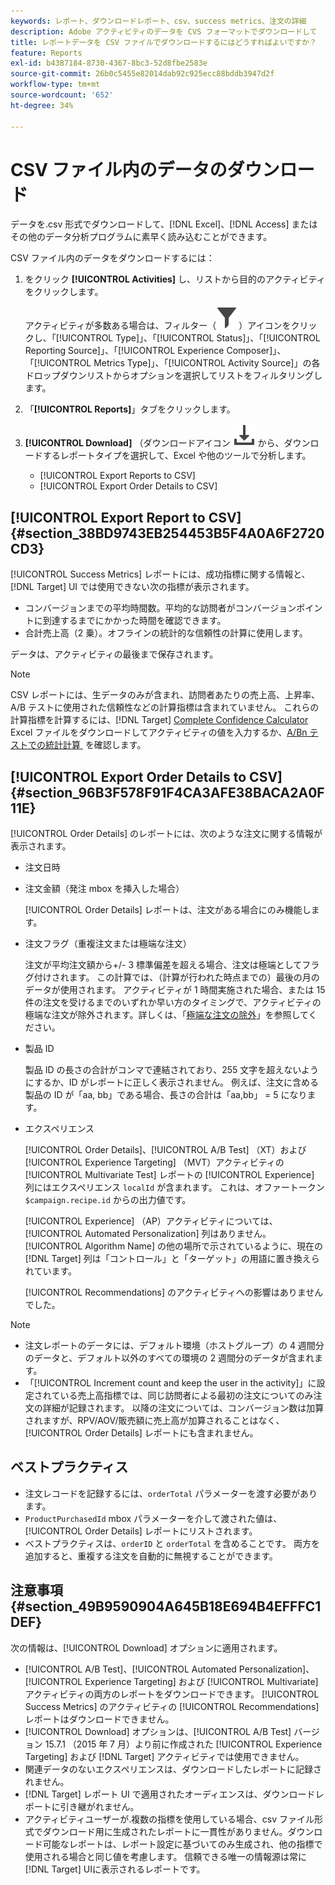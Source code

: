 ```yaml
---
keywords: レポート、ダウンロードレポート、csv、success metrics、注文の詳細
description: Adobe アクティビティのデータを CVS フォーマットでダウンロードして  [!DNL Target] Excel、Access、またはその他のデータ分析プログラムに素早くインポートする方法を説明します。
title: レポートデータを CSV ファイルでダウンロードするにはどうすればよいですか？
feature: Reports
exl-id: b4387184-8730-4367-8bc3-52d8fbe2583e
source-git-commit: 26b0c5455e82014dab92c925ecc88bddb3947d2f
workflow-type: tm+mt
source-wordcount: '652'
ht-degree: 34%

---
```


# CSV ファイル内のデータのダウンロード

データを.csv 形式でダウンロードして、[!DNL Excel]、[!DNL Access] またはその他のデータ分析プログラムに素早く読み込むことができます。

CSV ファイル内のデータをダウンロードするには：

1. をクリック **[!UICONTROL Activities]** し、リストから目的のアクティビティをクリックします。

   アクティビティが多数ある場合は、フィルター（![&#x200B; フィルターアイコン &#x200B;](/help/main/assets/icons/Filter.svg)）アイコンをクリックし、「[!UICONTROL Type]」、「[!UICONTROL Status]」、「[!UICONTROL Reporting Source]」、「[!UICONTROL Experience Composer]」、「[!UICONTROL Metrics Type]」、「[!UICONTROL Activity Source]」の各ドロップダウンリストからオプションを選択してリストをフィルタリングします。

1. 「**[!UICONTROL Reports]**」タブをクリックします。
1. **[!UICONTROL Download]** （ダウンロードアイコン ![&#x200B; アイコンをクリックし &#x200B;](/help/main/assets/icons/Download.svg) から、ダウンロードするレポートタイプを選択して、Excel や他のツールで分析します。

   * [!UICONTROL Export Reports to CSV]
   * [!UICONTROL Export Order Details to CSV]

## [!UICONTROL Export Report to CSV] {#section_38BD9743EB254453B5F4A0A6F2720CD3}

[!UICONTROL Success Metrics] レポートには、成功指標に関する情報と、[!DNL Target] UI では使用できない次の指標が表示されます。

* コンバージョンまでの平均時間数。平均的な訪問者がコンバージョンポイントに到達するまでにかかった時間を確認できます。
* 合計売上高（2 乗）。オフラインの統計的な信頼性の計算に使用します。

データは、アクティビティの最後まで保存されます。

>[!NOTE]
>
>CSV レポートには、生データのみが含まれ、訪問者あたりの売上高、上昇率、A/B テストに使用された信頼性などの計算指標は含まれていません。 これらの計算指標を計算するには、[!DNL Target] [Complete Confidence Calculator](/help/main/assets/complete_confidence_calculator.xlsx) Excel ファイルをダウンロードしてアクティビティの値を入力するか、[A/Bn テストでの統計計算 &#x200B;](/help/main/c-reports/statistical-methodology/statistical-calculations.md) を確認します。

## [!UICONTROL Export Order Details to CSV] {#section_96B3F578F91F4CA3AFE38BACA2A0F11E}

[!UICONTROL Order Details] のレポートには、次のような注文に関する情報が表示されます。

* 注文日時
* 注文金額（発注 mbox を挿入した場合）

  [!UICONTROL Order Details] レポートは、注文がある場合にのみ機能します。

* 注文フラグ（重複注文または極端な注文）

  注文が平均注文額から+/- 3 標準偏差を超える場合、注文は極端としてフラグ付けされます。 この計算では、（計算が行われた時点までの）最後の月のデータが使用されます。 アクティビティが 1 時間実施された場合、または 15 件の注文を受けるまでのいずれか早い方のタイミングで、アクティビティの極端な注文が除外されます。詳しくは、「[極端な注文の除外](/help/main/c-reports/c-report-settings/excluding-extreme-orders.md#task_2AE7743FFCDD466DAEEB720BE5F33DAA)」を参照してください。

* 製品 ID

  製品 ID の長さの合計がコンマで連結されており、255 文字を超えないようにするか、ID がレポートに正しく表示されません。 例えば、注文に含める製品の ID が「aa, bb」である場合、長さの合計は「aa,bb」 = 5 になります。

* エクスペリエンス

  [!UICONTROL Order Details]、[!UICONTROL A/B Test] （XT）および [!UICONTROL Experience Targeting] （MVT）アクティビティの [!UICONTROL Multivariate Test] レポートの [!UICONTROL Experience] 列にはエクスペリエンス `localId` が含まれます。 これは、オファートークン `$campaign.recipe.id` からの出力値です。

  [!UICONTROL Experience] （AP）アクティビティについては、[!UICONTROL Automated Personalization] 列はありません。 [!UICONTROL Algorithm Name] の他の場所で示されているように、現在の [!DNL Target] 列は「コントロール」と「ターゲット」の用語に置き換えられています。

  [!UICONTROL Recommendations] のアクティビティへの影響はありませんでした。

>[!NOTE]
>
>* 注文レポートのデータには、デフォルト環境（ホストグループ）の 4 週間分のデータと、デフォルト以外のすべての環境の 2 週間分のデータが含まれます。
>* 「[!UICONTROL Increment count and keep the user in the activity]」に設定されている売上高指標では、同じ訪問者による最初の注文についてのみ注文の詳細が記録されます。 以降の注文については、コンバージョン数は加算されますが、RPV/AOV/販売額に売上高が加算されることはなく、[!UICONTROL Order Details] レポートにも含まれません。

## ベストプラクティス

* 注文レコードを記録するには、`orderTotal` パラメーターを渡す必要があります。
* `ProductPurchasedId` mbox パラメーターを介して渡された値は、[!UICONTROL Order Details] レポートにリストされます。
* ベストプラクティスは、`orderID` と `orderTotal` を含めることです。 両方を追加すると、重複する注文を自動的に無視することができます。

## 注意事項 {#section_49B9590904A645B18E694B4EFFFC1DEF}

次の情報は、[!UICONTROL Download] オプションに適用されます。

* [!UICONTROL A/B Test]、[!UICONTROL Automated Personalization]、[!UICONTROL Experience Targeting] および [!UICONTROL Multivariate] アクティビティの両方のレポートをダウンロードできます。 [!UICONTROL Success Metrics] のアクティビティの [!UICONTROL Recommendations] レポートはダウンロードできません。
* [!UICONTROL Download] オプションは、[!UICONTROL A/B Test] バージョン 15.7.1 （2015 年 7 月）より前に作成された [!UICONTROL Experience Targeting] および [!DNL Target] アクティビティでは使用できません。
* 関連データのないエクスペリエンスは、ダウンロードしたレポートに記録されません。
* [!DNL Target] レポート UI で適用されたオーディエンスは、ダウンロードレポートに引き継がれません。
* アクティビティユーザーが.複数の指標を使用している場合、csv ファイル形式でダウンロード用に生成されたレポートに一貫性がありません。ダウンロード可能なレポートは、レポート設定に基づいてのみ生成され、他の指標で使用される場合と同じ値を考慮します。 信頼できる唯一の情報源は常に [!DNL Target] UIに表示されるレポートです。
